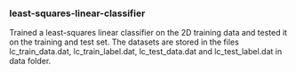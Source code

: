 ### least-squares-linear-classifier

Trained a least-squares linear classifier on the 2D training data and tested it on
the training and test set. The datasets are stored in the files
lc_train_data.dat, lc_train_label.dat, lc_test_data.dat and lc_test_label.dat in data
folder.

